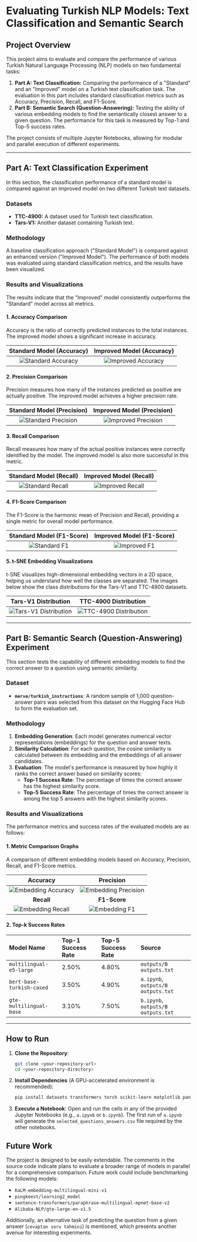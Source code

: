 # Evaluating Turkish NLP Models: Text Classification and Semantic Search

## Project Overview

This project aims to evaluate and compare the performance of various Turkish Natural Language Processing (NLP) models on two fundamental tasks:

1.  **Part A: Text Classification:** Comparing the performance of a "Standard" and an "Improved" model on a Turkish text classification task. The evaluation in this part includes standard classification metrics such as Accuracy, Precision, Recall, and F1-Score.
2.  **Part B: Semantic Search (Question-Answering):** Testing the ability of various embedding models to find the semantically closest answer to a given question. The performance for this task is measured by Top-1 and Top-5 success rates.

The project consists of multiple Jupyter Notebooks, allowing for modular and parallel execution of different experiments.

---

## Part A: Text Classification Experiment

In this section, the classification performance of a standard model is compared against an improved model on two different Turkish text datasets.

### Datasets

* **TTC-4900:** A dataset used for Turkish text classification.
* **Tars-V1:** Another dataset containing Turkish text.

### Methodology

A baseline classification approach ("Standard Model") is compared against an enhanced version ("Improved Model"). The performance of both models was evaluated using standard classification metrics, and the results have been visualized.

### Results and Visualizations

The results indicate that the "Improved" model consistently outperforms the "Standard" model across all metrics.

#### 1. Accuracy Comparison

Accuracy is the ratio of correctly predicted instances to the total instances. The improved model shows a significant increase in accuracy.

| Standard Model (Accuracy) | Improved Model (Accuracy) |
| :---: | :---: |
| ![Standard Accuracy](graphics/a_şıkkı_accuracy.png) | ![Improved Accuracy](graphics/a_şıkkı_accuarcy_geliştirilmiş.png) |

#### 2. Precision Comparison

Precision measures how many of the instances predicted as positive are actually positive. The improved model achieves a higher precision rate.

| Standard Model (Precision) | Improved Model (Precision) |
| :---: | :---: |
| ![Standard Precision](graphics/a_şıkkı_precision.png) | ![Improved Precision](graphics/a_şıkkı_geliştirilmiş_precision.png) |

#### 3. Recall Comparison

Recall measures how many of the actual positive instances were correctly identified by the model. The improved model is also more successful in this metric.

| Standard Model (Recall) | Improved Model (Recall) |
| :---: | :---: |
| ![Standard Recall](graphics/a_şıkkı_recall.png) | ![Improved Recall](graphics/a_şıkkı_recall_geliştirilmiş.png) |

#### 4. F1-Score Comparison

The F1-Score is the harmonic mean of Precision and Recall, providing a single metric for overall model performance.

| Standard Model (F1-Score) | Improved Model (F1-Score) |
| :---: | :---: |
| ![Standard F1](graphics/a_şıkkı_f1_standart.png) | ![Improved F1](graphics/a_şıkkı_f1_Geliştirilmiş.png) |

#### 5. t-SNE Embedding Visualizations

t-SNE visualizes high-dimensional embedding vectors in a 2D space, helping us understand how well the classes are separated. The images below show the class distributions for the Tars-V1 and TTC-4900 datasets.

| Tars-V1 Distribution | TTC-4900 Distribution |
| :---: | :---: |
| ![Tars-V1 Distribution](graphics/tarsv1-embedding-map.png) | ![TTC-4900 Distribution](graphics/ttc4900-embedding-map.png) |

---

## Part B: Semantic Search (Question-Answering) Experiment

This section tests the capability of different embedding models to find the correct answer to a question using semantic similarity.

### Dataset

* **`merve/turkish_instructions`**: A random sample of 1,000 question-answer pairs was selected from this dataset on the Hugging Face Hub to form the evaluation set.

### Methodology

1.  **Embedding Generation**: Each model generates numerical vector representations (embeddings) for the question and answer texts.
2.  **Similarity Calculation**: For each question, the cosine similarity is calculated between its embedding and the embeddings of all answer candidates.
3.  **Evaluation**: The model's performance is measured by how highly it ranks the correct answer based on similarity scores:
    * **Top-1 Success Rate**: The percentage of times the correct answer has the highest similarity score.
    * **Top-5 Success Rate**: The percentage of times the correct answer is among the top 5 answers with the highest similarity scores.

### Results and Visualizations

The performance metrics and success rates of the evaluated models are as follows:

#### 1. Metric Comparison Graphs

A comparison of different embedding models based on Accuracy, Precision, Recall, and F1-Score metrics.

| Accuracy | Precision |
| :---: | :---: |
| ![Embedding Accuracy](graphics/embedding_accuracy.png) | ![Embedding Precision](graphics/embedding_precision.png) |
| **Recall** | **F1-Score** |
| ![Embedding Recall](graphics/embedding_recall.png) | ![Embedding F1](graphics/embedding_f1.png) |

#### 2. Top-k Success Rates

| Model Name | Top-1 Success Rate | Top-5 Success Rate | Source |
| :--- | :--- | :--- | :--- |
| `multilingual-e5-large` | 2.50% | 4.80% | `outputs/B outputs.txt` |
| `bert-base-turkish-cased` | 3.50% | 4.90% | `a.ipynb`, `outputs/B outputs.txt` |
| `gte-multilingual-base` | 3.10% | 7.50% | `b.ipynb`, `outputs/B outputs.txt` |

---

## How to Run

1.  **Clone the Repository**:
    ```bash
    git clone <your-repository-url>
    cd <your-repository-directory>
    ```
2.  **Install Dependencies** (A GPU-accelerated environment is recommended):
    ```bash
    pip install datasets transformers torch scikit-learn matplotlib pandas
    ```
3.  **Execute a Notebook**: Open and run the cells in any of the provided Jupyter Notebooks (e.g., `a.ipynb` or `b.ipynb`). The first run of `a.ipynb` will generate the `selected_questions_answers.csv` file required by the other notebooks.

## Future Work

The project is designed to be easily extendable. The comments in the source code indicate plans to evaluate a broader range of models in parallel for a comprehensive comparison. Future work could include benchmarking the following models:

* `KaLM-embedding-multilingual-mini-v1`
* `pingkeest/learning2_model`
* `sentence-transformers/paraphrase-multilingual-mpnet-base-v2`
* `Alibaba-NLP/gte-large-en-v1.5`

Additionally, an alternative task of predicting the question from a given answer (`cevaptan soru tahmini`) is mentioned, which presents another avenue for interesting experiments.
